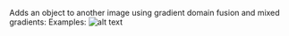 Adds an object to another image using gradient domain fusion and mixed gradients:
Examples:
![alt text](https://github.com/isaac-ljz/Gradient-Domain-Fusion/blob/main/outputs/Domain-Fusion.png?raw=true)
